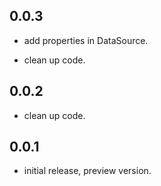## 0.0.3

* add properties in DataSource.

* clean up code.

## 0.0.2

* clean up code.

## 0.0.1

* initial release, preview version.
